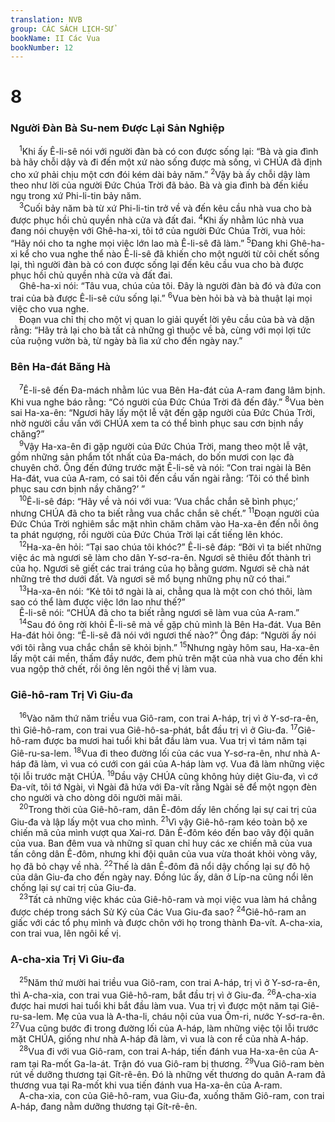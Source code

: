 ```yaml
---
translation: NVB
group: CÁC SÁCH LỊCH-SỬ
bookName: II Các Vua 
bookNumber: 12
---
```


<div class="title"><h1>8</h1><h3>Người Đàn Bà Su-nem Được Lại Sản Nghiệp </h3></div>
<span class="verse 2vua_8_1"> <sup>1</sup>Khi ấy Ê-li-sê nói với người đàn bà có con được sống lại: “Bà và gia đình bà hãy chỗi dậy và đi đến một xứ nào sống được mà sống, vì CHÚA đã định cho xứ phải chịu một cơn đói kém dài bảy năm.” </span>
<span class="verse 2vua_8_2"><sup>2</sup>Vậy bà ấy chỗi dậy làm theo như lời của người Đức Chúa Trời đã bảo. Bà và gia đình bà đến kiều ngụ trong xứ Phi-li-tin bảy năm. <br/></span>
<span class="verse 2vua_8_3"> <sup>3</sup>Cuối bảy năm bà từ xứ Phi-li-tin trở về và đến kêu cầu nhà vua cho bà được phục hồi chủ quyền nhà cửa và đất đai. </span>
<span class="verse 2vua_8_4"><sup>4</sup>Khi ấy nhằm lúc nhà vua đang nói chuyện với Ghê-ha-xi, tôi tớ của người Đức Chúa Trời, vua hỏi: “Hãy nói cho ta nghe mọi việc lớn lao mà Ê-li-sê đã làm.” </span>
<span class="verse 2vua_8_5"><sup>5</sup>Đang khi Ghê-ha-xi kể cho vua nghe thể nào Ê-li-sê đã khiến cho một người từ cõi chết sống lại, thì người đàn bà có con được sống lại đến kêu cầu vua cho bà được phục hồi chủ quyền nhà cửa và đất đai. <br/> Ghê-ha-xi nói: “Tâu vua, chúa của tôi. Đây là người đàn bà đó và đứa con trai của bà được Ê-li-sê cứu sống lại.” </span>
<span class="verse 2vua_8_6"><sup>6</sup>Vua bèn hỏi bà và bà thuật lại mọi việc cho vua nghe. <br/> Đoạn vua chỉ thị cho một vị quan lo giải quyết lời yêu cầu của bà và dặn rằng: “Hãy trả lại cho bà tất cả những gì thuộc về bà, cùng với mọi lợi tức của ruộng vườn bà, từ ngày bà lìa xứ cho đến ngày nay.” <br/></span>
<div class="title"><h3>Bên Ha-đát Băng Hà </h3></div>
<span class="verse 2vua_8_7"> <sup>7</sup>Ê-li-sê đến Đa-mách nhằm lúc vua Bên Ha-đát của A-ram đang lâm bịnh. Khi vua nghe báo rằng: “Có người của Đức Chúa Trời đã đến đây.” </span>
<span class="verse 2vua_8_8"><sup>8</sup>Vua bèn sai Ha-xa-ên: “Ngươi hãy lấy một lễ vật đến gặp người của Đức Chúa Trời, nhờ người cầu vấn với CHÚA xem ta có thể bình phục sau cơn bịnh nầy chăng?” <br/></span>
<span class="verse 2vua_8_9"> <sup>9</sup>Vậy Ha-xa-ên đi gặp người của Đức Chúa Trời, mang theo một lễ vật, gồm những sản phẩm tốt nhất của Đa-mách, do bốn mươi con lạc đà chuyên chở. Ông đến đứng trước mặt Ê-li-sê và nói: “Con trai ngài là Bên Ha-đát, vua của A-ram, có sai tôi đến cầu vấn ngài rằng: ‘Tôi có thể bình phục sau cơn bịnh nầy chăng?’ ” <br/></span>
<span class="verse 2vua_8_10"> <sup>10</sup>Ê-li-sê đáp: “Hãy về và nói với vua: ‘Vua chắc chắn sẽ bình phục;’ nhưng CHÚA đã cho ta biết rằng vua chắc chắn sẽ chết.” </span>
<span class="verse 2vua_8_11"><sup>11</sup>Đoạn người của Đức Chúa Trời nghiêm sắc mặt nhìn chăm chăm vào Ha-xa-ên đến nỗi ông ta phát ngượng, rồi người của Đức Chúa Trời lại cất tiếng lên khóc. <br/></span>
<span class="verse 2vua_8_12"> <sup>12</sup>Ha-xa-ên hỏi: “Tại sao chúa tôi khóc?” Ê-li-sê đáp: “Bởi vì ta biết những việc ác mà ngươi sẽ làm cho dân Y-sơ-ra-ên. Ngươi sẽ thiêu đốt thành trì của họ. Ngươi sẽ giết các trai tráng của họ bằng gươm. Ngươi sẽ chà nát những trẻ thơ dưới đất. Và ngươi sẽ mổ bụng những phụ nữ có thai.” <br/></span>
<span class="verse 2vua_8_13"> <sup>13</sup>Ha-xa-ên nói: “Kẻ tôi tớ ngài là ai, chẳng qua là một con chó thôi, làm sao có thể làm được việc lớn lao như thế?” <br/> Ê-li-sê nói: “CHÚA đã cho ta biết rằng ngươi sẽ làm vua của A-ram.” <br/></span>
<span class="verse 2vua_8_14"> <sup>14</sup>Sau đó ông rời khỏi Ê-li-sê mà về gặp chủ mình là Bên Ha-đát. Vua Bên Ha-đát hỏi ông: “Ê-li-sê đã nói với ngươi thế nào?” Ông đáp: “Người ấy nói với tôi rằng vua chắc chắn sẽ khỏi bịnh.” </span>
<span class="verse 2vua_8_15"><sup>15</sup>Nhưng ngày hôm sau, Ha-xa-ên lấy một cái mền, thấm đầy nước, đem phủ trên mặt của nhà vua cho đến khi vua ngộp thở chết, rồi ông lên ngôi thế vị làm vua. <br/></span>
<div class="title"><h3>Giê-hô-ram Trị Vì Giu-đa </h3></div>
<span class="verse 2vua_8_16"> <sup>16</sup>Vào năm thứ năm triều vua Giô-ram, con trai A-háp, trị vì ở Y-sơ-ra-ên, thì Giê-hô-ram, con trai vua Giê-hô-sa-phát, bắt đầu trị vì ở Giu-đa. </span>
<span class="verse 2vua_8_17"><sup>17</sup>Giê-hô-ram được ba mươi hai tuổi khi bắt đầu làm vua. Vua trị vì tám năm tại Giê-ru-sa-lem. </span>
<span class="verse 2vua_8_18"><sup>18</sup>Vua đi theo đường lối của các vua Y-sơ-ra-ên, như nhà A-háp đã làm, vì vua có cưới con gái của A-háp làm vợ. Vua đã làm những việc tội lỗi trước mặt CHÚA. </span>
<span class="verse 2vua_8_19"><sup>19</sup>Dầu vậy CHÚA cũng không hủy diệt Giu-đa, vì cớ Đa-vít, tôi tớ Ngài, vì Ngài đã hứa với Đa-vít rằng Ngài sẽ để một ngọn đèn cho người và cho dòng dõi người mãi mãi. <br/></span>
<span class="verse 2vua_8_20"> <sup>20</sup>Trong thời của Giê-hô-ram, dân Ê-đôm dấy lên chống lại sự cai trị của Giu-đa và lập lấy một vua cho mình. </span>
<span class="verse 2vua_8_21"><sup>21</sup>Vì vậy Giê-hô-ram kéo toàn bộ xe chiến mã của mình vượt qua Xai-rơ. Dân Ê-đôm kéo đến bao vây đội quân của vua. Ban đêm vua và những sĩ quan chỉ huy các xe chiến mã của vua tấn công dân Ê-đôm, nhưng khi đội quân của vua vừa thoát khỏi vòng vây, họ đã bỏ chạy về nhà. </span>
<span class="verse 2vua_8_22"><sup>22</sup>Thế là dân Ê-đôm đã nổi dậy chống lại sự đô hộ của dân Giu-đa cho đến ngày nay. Đồng lúc ấy, dân ở Líp-na cũng nổi lên chống lại sự cai trị của Giu-đa. <br/></span>
<span class="verse 2vua_8_23"> <sup>23</sup>Tất cả những việc khác của Giê-hô-ram và mọi việc vua làm há chẳng được chép trong sách Sử Ký của Các Vua Giu-đa sao? </span>
<span class="verse 2vua_8_24"><sup>24</sup>Giê-hô-ram an giấc với các tổ phụ mình và được chôn với họ trong thành Đa-vít. A-cha-xia, con trai vua, lên ngôi kế vị. <br/></span>
<div class="title"><h3>A-cha-xia Trị Vì Giu-đa </h3></div>
<span class="verse 2vua_8_25"> <sup>25</sup>Năm thứ mười hai triều vua Giô-ram, con trai A-háp, trị vì ở Y-sơ-ra-ên, thì A-cha-xia, con trai vua Giê-hô-ram, bắt đầu trị vì ở Giu-đa. </span>
<span class="verse 2vua_8_26"><sup>26</sup>A-cha-xia được hai mươi hai tuổi khi bắt đầu làm vua. Vua trị vì được một năm tại Giê-ru-sa-lem. Mẹ của vua là A-tha-li, cháu nội của vua Ôm-ri, nước Y-sơ-ra-ên. </span>
<span class="verse 2vua_8_27"><sup>27</sup>Vua cũng bước đi trong đường lối của A-háp, làm những việc tội lỗi trước mặt CHÚA, giống như nhà A-háp đã làm, vì vua là con rể của nhà A-háp. <br/></span>
<span class="verse 2vua_8_28"> <sup>28</sup>Vua đi với vua Giô-ram, con trai A-háp, tiến đánh vua Ha-xa-ên của A-ram tại Ra-mốt Ga-la-át. Trận đó vua Giô-ram bị thương. </span>
<span class="verse 2vua_8_29"><sup>29</sup>Vua Giô-ram bèn rút về dưỡng thương tại Gít-rê-ên. Đó là những vết thương do quân A-ram đả thương vua tại Ra-mốt khi vua tiến đánh vua Ha-xa-ên của A-ram. <br/> A-cha-xia, con của Giê-hô-ram, vua Giu-đa, xuống thăm Giô-ram, con trai A-háp, đang nằm dưỡng thương tại Gít-rê-ên. <br/></span>
